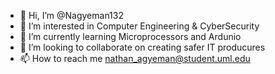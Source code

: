 - 👋 Hi, I’m @Nagyeman132
- 👀 I’m interested in Computer Engineering & CyberSecurity 
- 🌱 I’m currently learning Microprocessors and Ardunio 
- 💞️ I’m looking to collaborate on creating safer IT producures 
- 📫 How to reach me nathan_agyeman@student.uml.edu

<!---
Nagyeman132/Nagyeman132 is a ✨ special ✨ repository because its `README.md` (this file) appears on your GitHub profile.
You can click the Preview link to take a look at your changes.
--->
